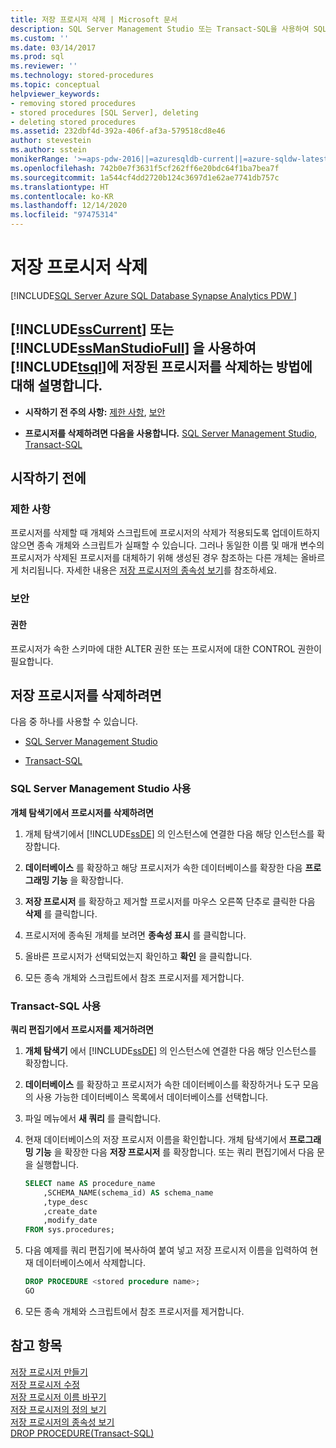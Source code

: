 ```yaml
---
title: 저장 프로시저 삭제 | Microsoft 문서
description: SQL Server Management Studio 또는 Transact-SQL을 사용하여 SQL Server 2019(15.x)에서 저장 프로시저를 삭제하는 방법을 알아봅니다.
ms.custom: ''
ms.date: 03/14/2017
ms.prod: sql
ms.reviewer: ''
ms.technology: stored-procedures
ms.topic: conceptual
helpviewer_keywords:
- removing stored procedures
- stored procedures [SQL Server], deleting
- deleting stored procedures
ms.assetid: 232dbf4d-392a-406f-af3a-579518cd8e46
author: stevestein
ms.author: sstein
monikerRange: '>=aps-pdw-2016||=azuresqldb-current||=azure-sqldw-latest||>=sql-server-2016||>=sql-server-linux-2017||=azuresqldb-mi-current'
ms.openlocfilehash: 742b0e7f3631f5cf262ff6e20bdc64f1ba7bea7f
ms.sourcegitcommit: 1a544cf4dd2720b124c3697d1e62ae7741db757c
ms.translationtype: HT
ms.contentlocale: ko-KR
ms.lasthandoff: 12/14/2020
ms.locfileid: "97475314"
---
```

# <a name="delete-a-stored-procedure"></a>저장 프로시저 삭제
[!INCLUDE[SQL Server Azure SQL Database Synapse Analytics PDW ](../../includes/applies-to-version/sql-asdb-asdbmi-asa-pdw.md)]
    
##  <a name="this-topic-describes-how-to-delete-a-stored-procedure-in-sscurrent-by-using-ssmanstudiofull-or-tsql"></a><a name="Top"></a>[!INCLUDE[ssCurrent](../../includes/sscurrent-md.md)] 또는 [!INCLUDE[ssManStudioFull](../../includes/ssmanstudiofull-md.md)] 을 사용하여 [!INCLUDE[tsql](../../includes/tsql-md.md)]에 저장된 프로시저를 삭제하는 방법에 대해 설명합니다.  
  
-   **시작하기 전 주의 사항:**  [제한 사항](#Restrictions), [보안](#Security)  
  
-   **프로시저를 삭제하려면 다음을 사용합니다.**   [SQL Server Management Studio](#SSMSProcedure), [Transact-SQL](#TsqlProcedure)  
  
##  <a name="before-you-begin"></a><a name="BeforeYouBegin"></a> 시작하기 전에  
  
###  <a name="limitations-and-restrictions"></a><a name="Restrictions"></a> 제한 사항  
 프로시저를 삭제할 때 개체와 스크립트에 프로시저의 삭제가 적용되도록 업데이트하지 않으면 종속 개체와 스크립트가 실패할 수 있습니다. 그러나 동일한 이름 및 매개 변수의 프로시저가 삭제된 프로시저를 대체하기 위해 생성된 경우 참조하는 다른 개체는 올바르게 처리됩니다. 자세한 내용은 [저장 프로시저의 종속성 보기](../../relational-databases/stored-procedures/view-the-dependencies-of-a-stored-procedure.md)를 참조하세요.  
  
###  <a name="security"></a><a name="Security"></a> 보안  
  
####  <a name="permissions"></a><a name="Permissions"></a> 권한  
 프로시저가 속한 스키마에 대한 ALTER 권한 또는 프로시저에 대한 CONTROL 권한이 필요합니다.  
  
##  <a name="how-to-delete-a-stored-procedure"></a><a name="Procedures"></a> 저장 프로시저를 삭제하려면  
 다음 중 하나를 사용할 수 있습니다.  
  
-   [SQL Server Management Studio](#SSMSProcedure)  
  
-   [Transact-SQL](#TsqlProcedure)  
  
###  <a name="using-sql-server-management-studio"></a><a name="SSMSProcedure"></a> SQL Server Management Studio 사용  
 **개체 탐색기에서 프로시저를 삭제하려면**  
  
1.  개체 탐색기에서 [!INCLUDE[ssDE](../../includes/ssde-md.md)] 의 인스턴스에 연결한 다음 해당 인스턴스를 확장합니다.  
  
2.  **데이터베이스** 를 확장하고 해당 프로시저가 속한 데이터베이스를 확장한 다음 **프로그래밍 기능** 을 확장합니다.  
  
3.  **저장 프로시저** 를 확장하고 제거할 프로시저를 마우스 오른쪽 단추로 클릭한 다음 **삭제** 를 클릭합니다.  
  
4.  프로시저에 종속된 개체를 보려면 **종속성 표시** 를 클릭합니다.  
  
5.  올바른 프로시저가 선택되었는지 확인하고 **확인** 을 클릭합니다.  
  
6.  모든 종속 개체와 스크립트에서 참조 프로시저를 제거합니다.  

###  <a name="using-transact-sql"></a><a name="TsqlProcedure"></a> Transact-SQL 사용  
 **쿼리 편집기에서 프로시저를 제거하려면**  
  
1.  **개체 탐색기** 에서 [!INCLUDE[ssDE](../../includes/ssde-md.md)] 의 인스턴스에 연결한 다음 해당 인스턴스를 확장합니다.  
  
2.  **데이터베이스** 를 확장하고 프로시저가 속한 데이터베이스를 확장하거나 도구 모음의 사용 가능한 데이터베이스 목록에서 데이터베이스를 선택합니다.  
  
3.  파일 메뉴에서 **새 쿼리** 를 클릭합니다.  
  
4.  현재 데이터베이스의 저장 프로시저 이름을 확인합니다. 개체 탐색기에서 **프로그래밍 기능** 을 확장한 다음 **저장 프로시저** 를 확장합니다. 또는 쿼리 편집기에서 다음 문을 실행합니다.  
  
    ```sql  
    SELECT name AS procedure_name   
        ,SCHEMA_NAME(schema_id) AS schema_name  
        ,type_desc  
        ,create_date  
        ,modify_date  
    FROM sys.procedures;  
    ```  
  
5.  다음 예제를 쿼리 편집기에 복사하여 붙여 넣고 저장 프로시저 이름을 입력하여 현재 데이터베이스에서 삭제합니다.  
  
    ```sql  
    DROP PROCEDURE <stored procedure name>;  
    GO  
    ```  
  
6.  모든 종속 개체와 스크립트에서 참조 프로시저를 제거합니다.  
  
## <a name="see-also"></a>참고 항목  
 [저장 프로시저 만들기](../../relational-databases/stored-procedures/create-a-stored-procedure.md)   
 [저장 프로시저 수정](../../relational-databases/stored-procedures/modify-a-stored-procedure.md)   
 [저장 프로시저 이름 바꾸기](../../relational-databases/stored-procedures/rename-a-stored-procedure.md)   
 [저장 프로시저의 정의 보기](../../relational-databases/stored-procedures/view-the-definition-of-a-stored-procedure.md)   
 [저장 프로시저의 종속성 보기](../../relational-databases/stored-procedures/view-the-dependencies-of-a-stored-procedure.md)   
 [DROP PROCEDURE&#40;Transact-SQL&#41;](../../t-sql/statements/drop-procedure-transact-sql.md)  
  
  
